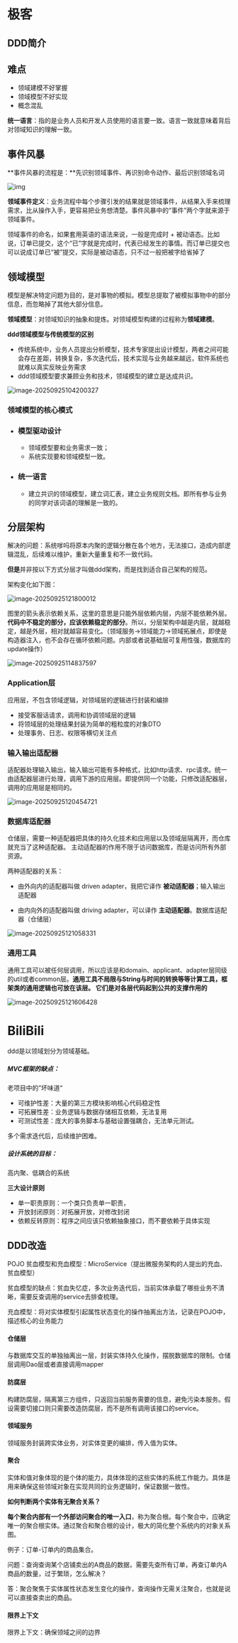# 极客

## DDD简介

## 难点

- 领域建模不好掌握
- 领域模型不好实现
- 概念混乱





**统一语言**：指的是业务人员和开发人员使用的语言要一致。语言一致就意味着背后对领域知识的理解一致。



## 事件风暴

**事件风暴的流程是：**先识别领域事件、再识别命令动作、最后识别领域名词

![img](DDD.assets/ea006b757ab0b2aeff0d888128f9d31b.jpg)



**领域事件定义**：业务流程中每个步骤引发的结果就是领域事件，从结果入手来梳理需求，比从操作入手，更容易把业务想清楚。事件风暴中的“事件”两个字就来源于领域事件。

领域事件的命名，如果套用英语的语法来说，一般是完成时 + 被动语态。比如说，订单已提交，这个“已”字就是完成时，代表已经发生的事情。而订单已提交也可以说成订单已“被”提交，实际是被动语态，只不过一般把被字给省掉了





## 领域模型

模型是解决特定问题为目的，是对事物的模拟。模型总提取了被模拟事物中的部分信息，而忽略掉了其他大部分信息。

**领域模型**：对领域知识的抽象和提炼。对领域模型构建的过程称为**领域建模**。



**ddd领域模型与传统模型的区别**

- 传统系统中，业务人员提出分析模型，技术专家提出设计模型，两者之间可能会存在差距，转换复杂，多次迭代后，技术实现与业务越来越远，软件系统也就难以真实反映业务需求
- ddd领域模型要求兼顾业务和技术，领域模型的建立是达成共识。



![image-20250925104200327](DDD.assets/image-20250925104200327.png)

### 领域模型的核心模式

- ### 模型驱动设计

  - 领域模型要和业务需求一致；
  - 系统实现要和领域模型一致。

- ### 统一语言

  - 建立共识的领域模型，建立词汇表，建立业务规则文档。即所有参与业务的同学对该词语的理解是一致的。



## 分层架构

解决的问题：系统嗲吗将原本内聚的逻辑分散在各个地方，无法接口，造成内部逻辑混乱，后续难以维护，重新大量重复和不一致代码。

**但是**并非按以下方式分层才叫做ddd架构，而是找到适合自己架构的规范。

架构变化如下图：

![image-20250925121800012](DDD.assets/image-20250925121800012.png)

图里的箭头表示依赖关系，这里的意思是只能外层依赖内层，内层不能依赖外层。**代码中不稳定的部分，应该依赖稳定的部分**。所以，分层架构中越是内层，就越稳定，越是外层，相对就越容易变化。（领域服务->领域能力->领域拓展点，即使是构造器注入，也不会存在循环依赖问题。内部或者说基础层可复用性强，数据库的update操作）

![image-20250925114837597](DDD.assets/image-20250925114837597.png)

### Application层

应用层，不包含领域逻辑，对领域层的逻辑进行封装和编排

- 接受客服话请求，调用和协调领域层的逻辑
- 将领域层的处理结果封装为简单的粗粒度的对象DTO
- 处理事务、日志、权限等横切关注点



### 输入输出适配器

适配器处理输入输出，输入输出可能有多种格式，比如http请求、rpc请求。统一由适配器层进行处理，调用下游的应用层。即提供同一个功能，只修改适配器层，调用的应用层是相同的。

![image-20250925120454721](DDD.assets/image-20250925120454721.png)

### 数据库适配器

仓储层，需要一种适配器把具体的持久化技术和应用层以及领域层隔离开，而仓库就充当了这种适配器。 主动适配器的作用不限于访问数据库，而是访问所有外部资源。

两种适配器的关系：

- 由外向内的适配器叫做 driven adapter，我把它译作 **被动适配器**；输入输出适配器

- 由内向外的适配器叫做 driving adapter，可以译作 **主动适配器**。数据库适配器（仓储层）

![image-20250925121058331](DDD.assets/image-20250925121058331.png)

### 通用工具

通用工具可以被任何层调用，所以应该是和domain、applicant、adapter层同级的util或者common层。**通用工具不局限与String与时间的转换等等计算工具，框架类的通用逻辑也可放在该层。 它们是对各层代码起到公共的支撑作用的**

![image-20250925121606428](DDD.assets/image-20250925121606428.png)



# BiliBili

ddd是以领域划分为领域基础。

##### MVC框架的缺点：

老项目中的”坏味道“

- 可维护性差：大量的第三方模块影响核心代码稳定性
- 可拓展性差：业务逻辑与数据存储相互依赖，无法复用
- 可测试性差：庞大的事务脚本与基础设置强耦合，无法单元测试。

多个需求迭代后，后续维护困难。



##### 设计系统的目标：

高内聚、低耦合的系统

**三大设计原则**

- 单一职责原则：一个类只负责单一职责，
- 开放封闭原则：对拓展开放，对修改封闭
- 依赖反转原则：程序之间应该只依赖抽象接口，而不要依赖于具体实现





## DDD改造

POJO 贫血模型和充血模型：MicroService（提出微服务架构的人提出的充血、贫血模型）

贫血模型的缺点：贫血失忆症，多次业务迭代后，当前实体承载了哪些业务不清晰，需要反查调用的service去排查梳理。

充血模型：将对实体模型引起属性状态变化的操作抽离出方法，记录在POJO中，描述核心的业务能力

#### 仓储层

与数据库交互的单独抽离出一层，封装实体持久化操作，摆脱数据库的限制。仓储层调用Dao层或者直接调用mapper

#### 防腐层

构建防腐层，隔离第三方组件，只返回当前服务需要的信息，避免污染本服务。假设需要切接口则只需要改造防腐层，而不是所有调用该接口的service。

#### 领域服务

领域服务封装跨实体业务，对实体变更的编排，传入值为实体。



#### 聚合

实体和值对象体现的是个体的能力，具体体现的这些实体的系统工作能力。具体是用来确保这些领域对象在实现共同的业务逻辑时，保证数据一致性。

**如何判断两个实体有无聚合关系？**

**每个聚合内部有一个外部访问聚合的唯一入口**，称为聚合根。每个聚合中，应确定唯一的聚合根实体。通过聚合和聚合根的设计，极大的简化整个系统内的对象关系图。

例子：订单-订单内的商品集合。

问题：查询查询某个店铺卖出的A商品的数据，需要先查所有订单，再查订单内A商品的数量，过于繁琐，怎么解决？

答：聚合聚焦于实体属性状态发生变化的操作，查询操作无需关注聚合，也就是说可以直接查卖出的商品。



#### 限界上下文

限界上下文：确保领域之间的边界